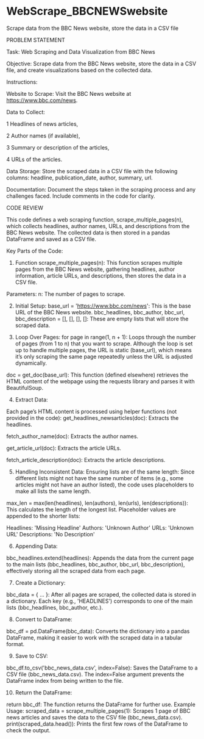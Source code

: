 # WebScrape_BBCNEWSwebsite
Scrape data from the BBC News website, store the data in a CSV file

PROBLEM STATEMENT

Task: Web Scraping and Data Visualization from BBC News

Objective: Scrape data from the BBC News website, store the data in a CSV file, and create visualizations based on the collected data.

Instructions:

Website to Scrape:
Visit the BBC News website at https://www.bbc.com/news.


Data to Collect:

1 Headlines of news articles,

2 Author names (if available),

3 Summary or description of the articles,

4 URLs of the articles.

Data Storage:
Store the scraped data in a CSV file with the following columns: headline, publication_date, author, summary, url.

Documentation:
Document the steps taken in the scraping process and any challenges faced.
Include comments in the code for clarity.


CODE REVIEW

This code defines a web scraping function, scrape_multiple_pages(n), which collects headlines, author names, URLs, and descriptions from the BBC News website. The collected data is then stored in a pandas DataFrame and saved as a CSV file.

Key Parts of the Code:
1. Function scrape_multiple_pages(n):
This function scrapes multiple pages from the BBC News website, gathering headlines, author information, article URLs, and descriptions, then stores the data in a CSV file.

Parameters:
n: The number of pages to scrape.

2. Initial Setup:
base_url = 'https://www.bbc.com/news': This is the base URL of the BBC News website.
bbc_headlines, bbc_author, bbc_url, bbc_description = [], [], [], []: These are empty lists that will store the scraped data.

3. Loop Over Pages:
for page in range(1, n + 1): Loops through the number of pages (from 1 to n) that you want to scrape. Although the loop is set up to handle multiple pages, the URL is static (base_url), which means it’s only scraping the same page repeatedly unless the URL is adjusted dynamically.

doc = get_doc(base_url): This function (defined elsewhere) retrieves the HTML content of the webpage using the requests library and parses it with BeautifulSoup.

4. Extract Data:

Each page’s HTML content is processed using helper functions (not provided in the code):
get_headlines_newsarticles(doc): Extracts the headlines.

fetch_author_name(doc): Extracts the author names.

get_article_url(doc): Extracts the article URLs.

fetch_article_description(doc): Extracts the article descriptions.

5. Handling Inconsistent Data:
Ensuring lists are of the same length: Since different lists might not have the same number of items (e.g., some articles might not have an author listed), the code uses placeholders to make all lists the same length.

max_len = max(len(headlines), len(authors), len(urls), len(descriptions)): This calculates the length of the longest list.
Placeholder values are appended to the shorter lists:

Headlines: 'Missing Headline'
Authors: 'Unknown Author'
URLs: 'Unknown URL'
Descriptions: 'No Description'

6. Appending Data:

bbc_headlines.extend(headlines): Appends the data from the current page to the main lists (bbc_headlines, bbc_author, bbc_url, bbc_description), effectively storing all the scraped data from each page.

7. Create a Dictionary:

bbc_data = { ... }: After all pages are scraped, the collected data is stored in a dictionary. Each key (e.g., 'HEADLINES') corresponds to one of the main lists (bbc_headlines, bbc_author, etc.).

8. Convert to DataFrame:

bbc_df = pd.DataFrame(bbc_data): Converts the dictionary into a pandas DataFrame, making it easier to work with the scraped data in a tabular format.

9. Save to CSV:

bbc_df.to_csv('bbc_news_data.csv', index=False): Saves the DataFrame to a CSV file (bbc_news_data.csv). The index=False argument prevents the DataFrame index from being written to the file.

10. Return the DataFrame:

return bbc_df: The function returns the DataFrame for further use.
Example Usage:
scraped_data = scrape_multiple_pages(1): Scrapes 1 page of BBC news articles and saves the data to the CSV file (bbc_news_data.csv).
print(scraped_data.head()): Prints the first few rows of the DataFrame to check the output.
